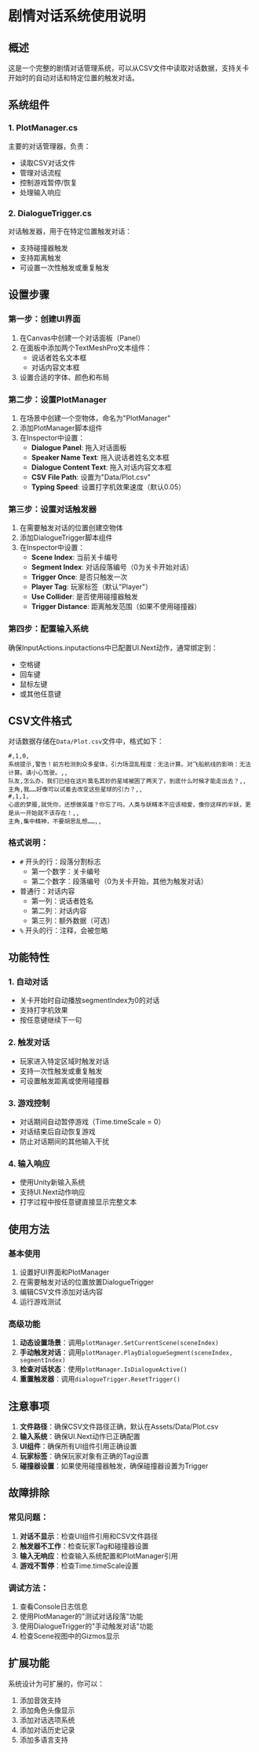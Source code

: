 # 剧情对话系统使用说明

## 概述
这是一个完整的剧情对话管理系统，可以从CSV文件中读取对话数据，支持关卡开始时的自动对话和特定位置的触发对话。

## 系统组件

### 1. PlotManager.cs
主要的对话管理器，负责：
- 读取CSV对话文件
- 管理对话流程
- 控制游戏暂停/恢复
- 处理输入响应

### 2. DialogueTrigger.cs
对话触发器，用于在特定位置触发对话：
- 支持碰撞器触发
- 支持距离触发
- 可设置一次性触发或重复触发

## 设置步骤

### 第一步：创建UI界面
1. 在Canvas中创建一个对话面板（Panel）
2. 在面板中添加两个TextMeshPro文本组件：
   - 说话者姓名文本框
   - 对话内容文本框
3. 设置合适的字体、颜色和布局

### 第二步：设置PlotManager
1. 在场景中创建一个空物体，命名为"PlotManager"
2. 添加PlotManager脚本组件
3. 在Inspector中设置：
   - **Dialogue Panel**: 拖入对话面板
   - **Speaker Name Text**: 拖入说话者姓名文本框
   - **Dialogue Content Text**: 拖入对话内容文本框
   - **CSV File Path**: 设置为"Data/Plot.csv"
   - **Typing Speed**: 设置打字机效果速度（默认0.05）

### 第三步：设置对话触发器
1. 在需要触发对话的位置创建空物体
2. 添加DialogueTrigger脚本组件
3. 在Inspector中设置：
   - **Scene Index**: 当前关卡编号
   - **Segment Index**: 对话段落编号（0为关卡开始对话）
   - **Trigger Once**: 是否只触发一次
   - **Player Tag**: 玩家标签（默认"Player"）
   - **Use Collider**: 是否使用碰撞器触发
   - **Trigger Distance**: 距离触发范围（如果不使用碰撞器）

### 第四步：配置输入系统
确保InputActions.inputactions中已配置UI.Next动作，通常绑定到：
- 空格键
- 回车键
- 鼠标左键
- 或其他任意键

## CSV文件格式

对话数据存储在`Data/Plot.csv`文件中，格式如下：

```csv
#,1,0,
系统提示,警告！前方检测到众多星体，引力场混乱程度：无法计算。对飞船航线的影响：无法计算。请小心驾驶。,,
队友,怎么办，我们已经在这片莫名其妙的星域被困了两天了，到底什么时候才能走出去？,,
主角,我……好像可以试着去改变这些星球的引力？,,
#,1,1,
心底的梦魇,就凭你，还想做英雄？你忘了吗，人类与妖精本不应该相爱，像你这样的半妖，更是从一开始就不该存在！,,
主角,集中精神，不要胡思乱想……,,
```

### 格式说明：
- `#` 开头的行：段落分割标志
  - 第一个数字：关卡编号
  - 第二个数字：段落编号（0为关卡开始，其他为触发对话）
- 普通行：对话内容
  - 第一列：说话者姓名
  - 第二列：对话内容
  - 第三列：额外数据（可选）
- `%` 开头的行：注释，会被忽略

## 功能特性

### 1. 自动对话
- 关卡开始时自动播放segmentIndex为0的对话
- 支持打字机效果
- 按任意键继续下一句

### 2. 触发对话
- 玩家进入特定区域时触发对话
- 支持一次性触发或重复触发
- 可设置触发距离或使用碰撞器

### 3. 游戏控制
- 对话期间自动暂停游戏（Time.timeScale = 0）
- 对话结束后自动恢复游戏
- 防止对话期间的其他输入干扰

### 4. 输入响应
- 使用Unity新输入系统
- 支持UI.Next动作响应
- 打字过程中按任意键直接显示完整文本

## 使用方法

### 基本使用
1. 设置好UI界面和PlotManager
2. 在需要触发对话的位置放置DialogueTrigger
3. 编辑CSV文件添加对话内容
4. 运行游戏测试

### 高级功能
1. **动态设置场景**：调用`plotManager.SetCurrentScene(sceneIndex)`
2. **手动触发对话**：调用`plotManager.PlayDialogueSegment(sceneIndex, segmentIndex)`
3. **检查对话状态**：使用`plotManager.IsDialogueActive()`
4. **重置触发器**：调用`dialogueTrigger.ResetTrigger()`

## 注意事项

1. **文件路径**：确保CSV文件路径正确，默认在Assets/Data/Plot.csv
2. **输入系统**：确保UI.Next动作已正确配置
3. **UI组件**：确保所有UI组件引用正确设置
4. **玩家标签**：确保玩家对象有正确的Tag设置
5. **碰撞器设置**：如果使用碰撞器触发，确保碰撞器设置为Trigger

## 故障排除

### 常见问题：
1. **对话不显示**：检查UI组件引用和CSV文件路径
2. **触发器不工作**：检查玩家Tag和碰撞器设置
3. **输入无响应**：检查输入系统配置和PlotManager引用
4. **游戏不暂停**：检查Time.timeScale设置

### 调试方法：
1. 查看Console日志信息
2. 使用PlotManager的"测试对话段落"功能
3. 使用DialogueTrigger的"手动触发对话"功能
4. 检查Scene视图中的Gizmos显示

## 扩展功能

系统设计为可扩展的，你可以：
1. 添加音效支持
2. 添加角色头像显示
3. 添加对话选项系统
4. 添加对话历史记录
5. 添加多语言支持 
